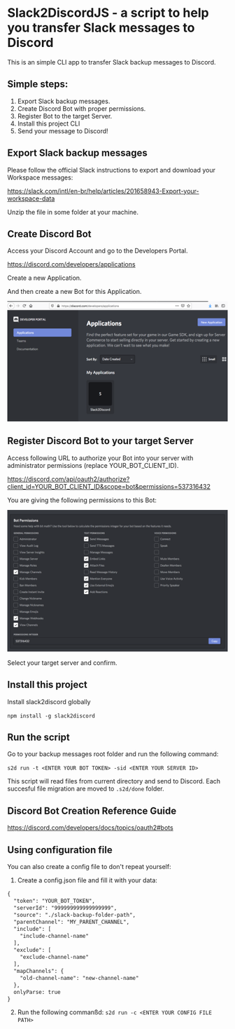 # Slack2DiscordJS  - a script to help you transfer Slack messages to Discord
This is an simple CLI app to transfer Slack backup messages to Discord.

## Simple steps:
1. Export Slack backup messages.
2. Create Discord Bot with proper permissions.
3. Register Bot to the target Server.
4. Install this project CLI
5. Send your message to Discord!

## Export Slack backup messages
Please follow the official Slack instructions to export and download your Workspace messages:

https://slack.com/intl/en-br/help/articles/201658943-Export-your-workspace-data

Unzip the file in some folder at your machine.

## Create Discord Bot

Access your Discord Account and go to the Developers Portal.

https://discord.com/developers/applications

Create a new Application.

And then create a new Bot for this Application.

![alt create_bot](/imgs/create_bot.png)

## Register Discord Bot to your target Server

Access following URL to authorize your Bot into your server with administrator permissions (replace YOUR_BOT_CLIENT_ID).

https://discord.com/api/oauth2/authorize?client_id=YOUR_BOT_CLIENT_ID&scope=bot&permissions=537316432

You are giving the following permissions to this Bot:

![alt bot_permissions](/imgs/bot_permissions.png)

Select your target server and confirm.

## Install this project
Install slack2discord globally

`npm install -g slack2discord`

## Run the script
Go to your backup messages root folder and run the following command:

`s2d run -t <ENTER YOUR BOT TOKEN> -sid <ENTER YOUR SERVER ID>`

This script will read files from current directory and send to Discord. 
Each succesful file migration are moved to `.s2d/done` folder.

## Discord Bot Creation Reference Guide
https://discord.com/developers/docs/topics/oauth2#bots


## Using configuration file
You can also create a config file to don't repeat yourself:
1. Create a config.json file and fill it with your data:
```
{
  "token": "YOUR_BOT_TOKEN",
  "serverId": "999999999999999999",
  "source": "./slack-backup-folder-path",
  "parentChannel": "MY_PARENT_CHANNEL",
  "include": [
    "include-channel-name"
  ],
  "exclude": [
    "exclude-channel-name"
  ],
  "mapChannels": {
    "old-channel-name": "new-channel-name"
  },
  onlyParse: true
}
```
2. Run the following commanßd:
`s2d run -c <ENTER YOUR CONFIG FILE PATH>`